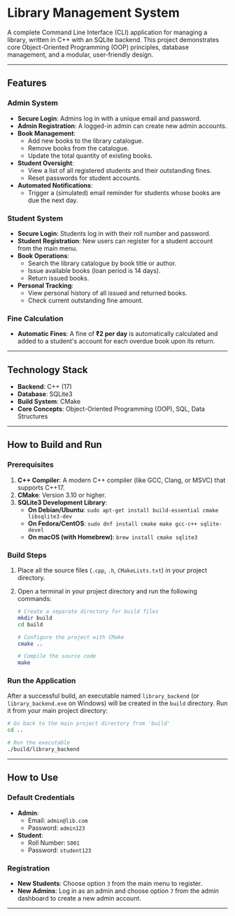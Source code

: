 # Library Management System

A complete Command Line Interface (CLI) application for managing a library, written in C++ with an SQLite backend. This project demonstrates core Object-Oriented Programming (OOP) principles, database management, and a modular, user-friendly design.

---

##  Features

###  Admin System
- **Secure Login**: Admins log in with a unique email and password.
- **Admin Registration**: A logged-in admin can create new admin accounts.
- **Book Management**:
  - Add new books to the library catalogue.
  - Remove books from the catalogue.
  - Update the total quantity of existing books.
- **Student Oversight**:
  - View a list of all registered students and their outstanding fines.
  - Reset passwords for student accounts.
- **Automated Notifications**:
  - Trigger a (simulated) email reminder for students whose books are due the next day.

###  Student System
- **Secure Login**: Students log in with their roll number and password.
- **Student Registration**: New users can register for a student account from the main menu.
- **Book Operations**:
  - Search the library catalogue by book title or author.
  - Issue available books (loan period is 14 days).
  - Return issued books.
- **Personal Tracking**:
  - View personal history of all issued and returned books.
  - Check current outstanding fine amount.

###  Fine Calculation
- **Automatic Fines**: A fine of **₹2 per day** is automatically calculated and added to a student's account for each overdue book upon its return.

---

##  Technology Stack

* **Backend**: C++ (17)
* **Database**: SQLite3
* **Build System**: CMake
* **Core Concepts**: Object-Oriented Programming (OOP), SQL, Data Structures

---

##  How to Build and Run

### Prerequisites
1.  **C++ Compiler**: A modern C++ compiler (like GCC, Clang, or MSVC) that supports C++17.
2.  **CMake**: Version 3.10 or higher.
3.  **SQLite3 Development Library**:
    * **On Debian/Ubuntu**: `sudo apt-get install build-essential cmake libsqlite3-dev`
    * **On Fedora/CentOS**: `sudo dnf install cmake make gcc-c++ sqlite-devel`
    * **On macOS (with Homebrew)**: `brew install cmake sqlite3`

### Build Steps
1.  Place all the source files (`.cpp`, `.h`, `CMakeLists.txt`) in your project directory.

2.  Open a terminal in your project directory and run the following commands:
    ```bash
    # Create a separate directory for build files
    mkdir build
    cd build

    # Configure the project with CMake
    cmake ..

    # Compile the source code
    make
    ```

### Run the Application
After a successful build, an executable named `library_backend` (or `library_backend.exe` on Windows) will be created in the `build` directory. Run it from your main project directory:

```bash
# Go back to the main project directory from 'build'
cd ..

# Run the executable
./build/library_backend
```

---

## How to Use

### Default Credentials
* **Admin**:
    * Email: `admin@lib.com`
    * Password: `admin123`
* **Student**:
    * Roll Number: `S001`
    * Password: `student123`

### Registration
* **New Students**: Choose option `3` from the main menu to register.
* **New Admins**: Log in as an admin and choose option `7` from the admin dashboard to create a new admin account.

---

